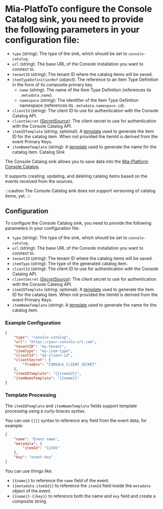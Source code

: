 # Mia-PlatfoTo configure the Console Catalog sink, you need to provide the following parameters in your configuration file:

- `type` (*string*): The type of the sink, which should be set to `console-catalog`.
- `url` (*string*): The base URL of the Console installation you want to connect to.
- `tenantID` (*string*): The tenant ID where the catalog items will be saved.
- `itemTypeDefinitionRef` (*object*): The reference to an Item Type Definition in the form of its composite primary key.
  - `name` (*string*): The name of the Item Type Definition (references its `.metadata.name`).
  - `namespace` (*string*): The identifier of the Item Type Definition namespace (references its `.metadata.namespace.id`).
- `clientId` (*string*): The client ID to use for authentication with the Console Catalog API.
- `clientSecret` ([*SecretSource*](../20_install.md#secretsource)): The client secret to use for authentication with the Console Catalog API.
- `itemIDTemplate` (*string*, optional): A [template](#template-processing) used to generate the item ID for the catalog item. When not provided the itemId is derived from the event Primary Keys.
- `itemNameTemplate` (*string*): A [template](#template-processing) used to generate the name for the catalog item. Catalog Sink

The Console Catalog sink allows you to save data into the [Mia-Platform Console Catalog](https://docs.mia-platform.eu/docs/software-catalog/overview).

It supports creating, updating, and deleting catalog items based on the events received from the sources.

:::caution
The Console Catalog sink does not support versioning of catalog items, yet.
:::

## Configuration

To configure the Console Catalog sink, you need to provide the following parameters in your configuration file:

- `type` (*string*): The type of the sink, which should be set to `console-catalog`.
- `url` (*string*): The base URL of the Console installation you want to connect to.
- `tenantID` (*string*): The tenant ID where the catalog items will be saved.
- `itemType` (*string*): The type of the generated catalog item.
- `clientId` (*string*): The client ID to use for authentication with the Console Catalog API.
- `clientSecret` ([*SecretSource*](../20_install.md#secretsource)): The client secret to use for authentication with the Console Catalog API.
- `itemIDTemplate` (*string*, optional): A [template](#template-processing) used to generate the item ID for the catalog item. When not provided the itemId is derived from the event Primary Keys.
- `itemNameTemplate` (*string*): A [template](#template-processing) used to generate the name for the catalog item.

### Example Configuration

```json
{
	"type": "console-catalog",
	"url": "https://your-console-url.com",
	"tenantID": "my-tenant",
	"itemType": "my-item-type",
	"clientId": "my-client-id",
	"clientSecret": {
		"fromEnv": "CONSOLE_CLIENT_SECRET"
	},
	"itemIDTemplate": "{{itemId}}",
	"itemNameTemplate": "{{name}}"
}
```

### Template Processing

The `itemIDTemplate` and `itemNameTemplate` fields support template processing using a curly-braces syntax.

You can use `{{}}` syntax to reference any field from the event data, for example:

```json
{
	"name": "Event name",
	"metadata": {
		"itemId": "12345"
	},
	"key": "event-key"
}
```

You can use things like:

- `{{name}}` to reference the `name` field of the event.
- `{{metadata.itemId}}` to reference the `itemId` field inside the `metadata` object of the event.
- `{{name}}-{{key}}` to reference both the name and `key` field and create a composite string.

